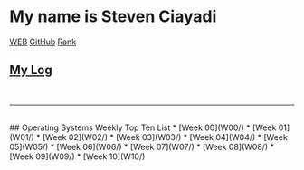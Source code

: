 # My name is Steven Ciayadi

[WEB](https://stevenciayadi.github.io/os202/)
[GitHub](https://github.com/stevenciayadi/os202/)
[Rank](https://github.com/stevenciayadi/os202/blob/master/TXT/myrank.txt)

## [My Log](TXT/mylog.txt)
<br>
<hr>
<br>
## Operating Systems Weekly Top Ten List
* [Week 00](W00/)
* [Week 01](W01/)
* [Week 02](W02/)
* [Week 03](W03/)
* [Week 04](W04/)
* [Week 05](W05/)
* [Week 06](W06/)
* [Week 07](W07/)
* [Week 08](W08/)
* [Week 09](W09/)
* [Week 10](W10/)
